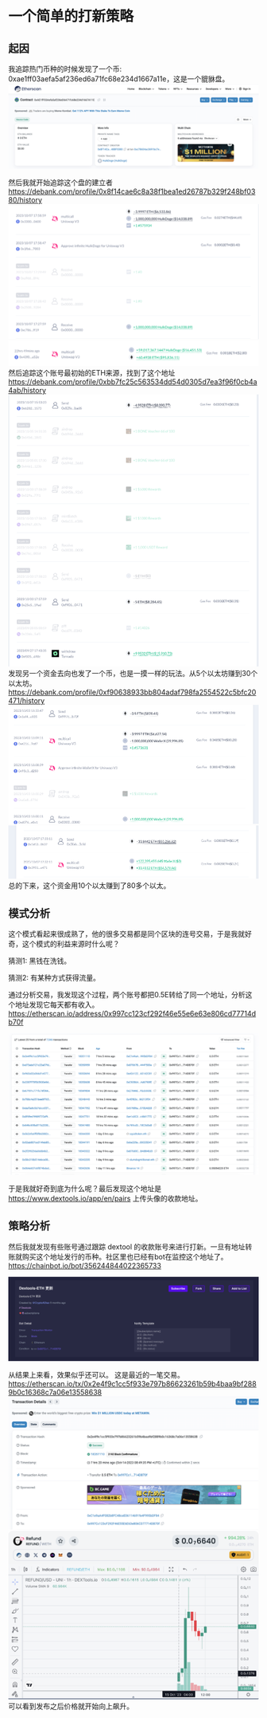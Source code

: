 # 一个简单的打新策略

## 起因

我追踪热门币种的时候发现了一个币: 0xae1ff03aefa5af236ed6a71fc68e234d1667a11e，这是一个貔貅盘。
![HulkDoge (HulkDoge)](image.png)


然后我就开始追踪这个盘的建立者  
https://debank.com/profile/0x8f14cae6c8a38f1bea1ed26787b329f248bf0380/history
![Alt text](image-1.png)
![Alt text](image-2.png)
然后追踪这个账号最初始的ETH来源，找到了这个地址
https://debank.com/profile/0xbb7fc25c563534dd54d0305d7ea3f96f0cb4a4ab/history
![Alt text](image-3.png)
发现另一个资金去向也发了一个币，也是一摸一样的玩法。从5个以太坊赚到30个以太坊。 https://debank.com/profile/0xf90638933bb804adaf798fa2554522c5bfc20471/history
![Alt text](image-4.png)
![Alt text](image-5.png)
总的下来，这个资金用10个以太赚到了80多个以太。

## 模式分析

这个模式看起来很成熟了，他的很多交易都是同个区块的连号交易，于是我就好奇，这个模式的利益来源时什么呢？

猜测1: 黑钱在洗钱。

猜测2: 有某种方式获得流量。

通过分析交易，我发现这个过程，两个账号都把0.5E转给了同一个地址，分析这个地址发现它每天都有收入。
https://etherscan.io/address/0x997cc123cf292f46e55e6e63e806cd77714db70f

![Alt text](image-6.png)

于是我就好奇到底为什么呢？最后发现这个地址是 https://www.dextools.io/app/en/pairs 上传头像的收款地址。

## 策略分析

然后我就发现有些账号通过跟踪 dextool 的收款账号来进行打新。一旦有地址转账就购买这个地址发行的币种。社区里也已经有bot在监控这个地址了。https://chainbot.io/bot/356244844022365733

![Alt text](image-7.png)

从结果上来看，效果似乎还可以。
这是最近的一笔交易。
https://etherscan.io/tx/0x2e4f9c1cc5f933e797b86623261b59b4baa9bf2889b0c16368c7a06e13558638
![Alt text](image-9.png)
![Alt text](image-8.png)
可以看到发布之后价格就开始向上飙升。